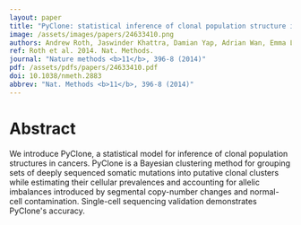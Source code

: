 ```yaml
---
layout: paper
title: "PyClone: statistical inference of clonal population structure in cancer."
image: /assets/images/papers/24633410.png
authors: Andrew Roth, Jaswinder Khattra, Damian Yap, Adrian Wan, Emma Laks, Justina Biele, Gavin Ha, Samuel Aparicio, Alexandre Bouchard-Côté, Sohrab P Shah
ref: Roth et al. 2014. Nat. Methods.
journal: "Nature methods <b>11</b>, 396-8 (2014)"
pdf: /assets/pdfs/papers/24633410.pdf
doi: 10.1038/nmeth.2883
abbrev: "Nat. Methods <b>11</b>, 396-8 (2014)"
---
```


# Abstract

We introduce PyClone, a statistical model for inference of clonal population structures in cancers. PyClone is a Bayesian clustering method for grouping sets of deeply sequenced somatic mutations into putative clonal clusters while estimating their cellular prevalences and accounting for allelic imbalances introduced by segmental copy-number changes and normal-cell contamination. Single-cell sequencing validation demonstrates PyClone's accuracy.

